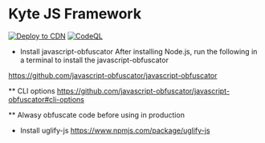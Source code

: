 # Kyte JS Framework

[![Deploy to CDN](https://github.com/keyqcloud/kyte-api-js/actions/workflows/main.yml/badge.svg)](https://github.com/keyqcloud/kyte-api-js/actions/workflows/main.yml) [![CodeQL](https://github.com/keyqcloud/kyte-api-js/actions/workflows/codeql-analysis.yml/badge.svg)](https://github.com/keyqcloud/kyte-api-js/actions/workflows/codeql-analysis.yml)

* Install javascript-obfuscator
After installing Node.js, run the following in a terminal to install the javascript-obfuscator

https://github.com/javascript-obfuscator/javascript-obfuscator

** CLI options
https://github.com/javascript-obfuscator/javascript-obfuscator#cli-options

** Alwasy obfuscate code before using in production

* Install uglify-js
https://www.npmjs.com/package/uglify-js
